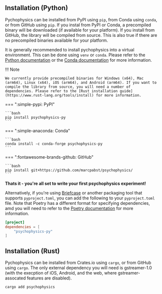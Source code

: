 ## Installation (Python)

Pychophysics can be installed from PyPI using `pip`, from Conda using `conda`, or from GitHub using `pip`. If you instal from PyPI or Conda, a precompiled binary will be downloaded (if available for your platform). If you install from GitHub, the library will be compiled from source. This is also true if there are no precompiled binaries available for your platform. 

It is generally recommended to install pychophysics into a virtual environment. This can be done using `venv` or `conda`. Please refer to the [Python documentation](https://docs.python.org/3/library/venv.html) or the [Conda documentation](https://docs.conda.io/projects/conda/en/latest/user-guide/tasks/manage-environments.html) for more information.

!!! Note

    We currently provide precompiled binaries for Windows (x64), Mac (arm64), Linux (x64), iOS (arm64), and Android (arm64). If you want to compile the library from source, you will need a number of dependencies. Please refer to the [Rust installation guide](https://www.rust-lang.org/tools/install) for more information.


=== ":simple-pypi: PyPI"

    ```bash
    pip install psychophysics-py
    ```

=== ":simple-anaconda: Conda"

    ```bash
    conda install -c conda-forge psychophysics-py
    ```

=== ":fontawesome-brands-github: GitHub"

    ```bash
    pip install git+https://github.com/marcpabst/psychophysics/
    ```
**Thats it - you're all set to write your first psychophysics experiment!**

Alternatively, if you're using [Briefcase](https://beeware.org/project/projects/tools/briefcase/) or another packaging tool that supports `pyproject.toml`, you can add the following to your `pyproject.toml` file. Note that Poetry has a different format for specifying dependencies, amd you will need to refer to the [Poetry documentation](https://python-poetry.org/docs/) for more information.

```toml
[project]
dependencies = [
    "psychophysics-py"
]
```



## Installation (Rust)

Pychophysics can be installed from Crates.io using `cargo`, or from GitHub using `cargo`. The only external dependency you will need is gstreamer-1.0 (with the execption of iOS, Android, and the web, where gstreamer-assocated features are disabled).

```bash
cargo add psychophysics
```